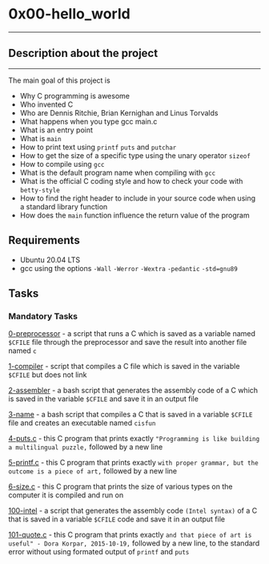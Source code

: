 # 0x00-hello_world
---
## Description about the project
---
The main goal of this project is 
* Why C programming is awesome
* Who invented C
* Who are Dennis Ritchie, Brian Kernighan and Linus Torvalds
* What happens when you type gcc main.c
* What is an entry point
* What is `main`
* How to print text using `printf` `puts` and `putchar`
* How to get the size of a specific type using the unary operator `sizeof`
* How to compile using `gcc`
* What is the default program name when compiling with `gcc`
* What is the official C coding style and how to check your code with `betty-style`
* How to find the right header to include in your source code when using a standard library function
* How does the `main` function influence the return value of the program

## Requirements

* Ubuntu 20.04 LTS
* gcc using the options `-Wall` `-Werror` `-Wextra` `-pedantic` `-std=gnu89`

## Tasks

### Mandatory Tasks
[0-preprocessor](#0-preprocessor) - a script that runs a C which is saved as a variable named `$CFILE` file through the preprocessor and save the result into another file named `c`

[1-compiler](#1-compiler) - script that compiles a C file which is saved in the variable `$CFILE` but does not link

[2-assembler](#2-assembler) - a bash script that generates the assembly code of a C which is saved in the variable `$CFILE` and save it in an output file

[3-name](#3-name) - a bash script that compiles a C that is saved in a variable `$CFILE` file and creates an executable named `cisfun`

[4-puts.c](#4-puts.c) - this C program that prints exactly `"Programming is like building a multilingual puzzle,` followed by a new line

[5-printf.c](#5-printf.c) - this C program that prints exactly `with proper grammar, but the outcome is a piece of art,` followed by a new line

[6-size.c](#6-size.c) - this C program that prints the size of various types on the computer it is compiled and run on

[100-intel](#100-intel) - a script that generates the assembly code `(Intel syntax)` of a C that is saved in a variable `$CFILE` code and save it in an output file

[101-quote.c](#101-quote.c) - this C program that prints exactly `and that piece of art is useful" - Dora Korpar, 2015-10-19,` followed by a new line, to the standard error without using formated output of `printf` and `puts` 
